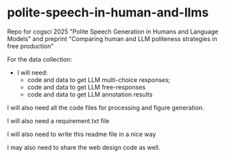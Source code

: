 # polite-speech-in-human-and-llms
Repo for cogsci 2025 "Polite Speech Generation in Humans and Language Models" and preprint "Comparing human and LLM politeness strategies in free production"


For the data collection:


- I will need:
  - code and data to get LLM multi-choice responses;
  - code and data to get LLM free-responses
  - code and data to get LLM annotation results

 I will also need all the code files for processing and figure generation.

 I will also need a requirement.txt file

 I will also need to write this readme file in a nice way


I may also need to share the web design code as well.



